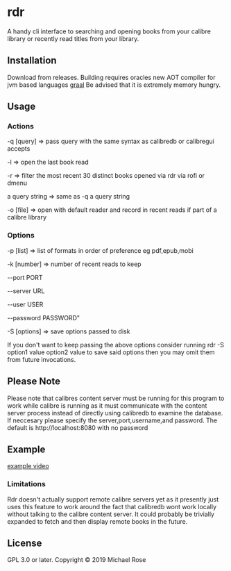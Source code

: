 # rdr

A handy cli interface to searching and opening books from your calibre library or recently read titles from your library.

## Installation

Download from releases. Building requires oracles new AOT compiler for jvm based languages [graal](http://www.graalvm.org) Be advised that it is extremely memory hungry.

## Usage

### Actions

  -q [query]     => pass query with the same syntax as calibredb or calibregui accepts

  -l             => open the last book read

  -r             => filter the most recent 30 distinct books opened via rdr via rofi or dmenu

  a query string => same as -q a query string

  -o [file]      => open with default reader and record in recent reads if part of a calibre library
  
### Options

  -p [list]      => list of formats in order of preference eg pdf,epub,mobi

  -k [number]    => number of recent reads to keep

  --port PORT

  --server URL

  --user USER

  --password PASSWORD"
  
  -S [options]   => save options passed to disk
  
  If you don't want to keep passing the above options consider running rdr -S option1 value option2 value to save said options then you may omit them from future invocations.

## Please Note

  Please note that calibres content server must be running for this program to work while calibre is running as it must communicate with the
  content server process instead of directly using calibredb to examine the database. If neccesary please specify the server,port,username,and password.
  The default is http://localhost:8080 with no password

## Example

[example video](https://www.youtube.com/watch?v=RuWe0uhzrXE&)

### Limitations
Rdr doesn't actually support remote calibre servers yet as it presently just uses this feature to work around the fact that calibredb wont work locally without talking to the calibre content server.  It could probably be trivially expanded to fetch and then display remote books in the future.

## License

GPL 3.0 or later.
Copyright © 2019 Michael Rose
